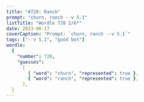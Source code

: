 ```yaml
---
title: "#728: Ranch"
prompt: "churn, ranch --v 5.1"
listTitle: "Wordle 728 2/6*"
date: 2023-06-17
coverCaption: "Prompt: `churn, ranch --v 5.1`"
tags: ["--v 5.1", "good bot"]
wordle:
  {
    "number": 728,
    "guesses":
      [
        { "word": "churn", "represented": true },
        { "word": "ranch", "represented": true },
      ],
  }
---
```


